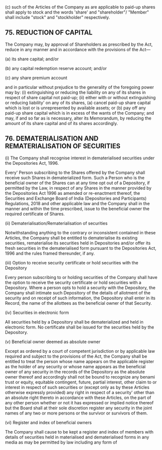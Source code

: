 (c) such of the Articles of the Company as are applicable to paid-up shares shall apply to stock and the words 'share' and "shareholder"/ "Member" shall include "stock" and "stockholder" respectively.

## 75. REDUCTION OF CAPITAL

The Company may, by approval of Shareholders as prescribed by the Act, reduce in any manner and in accordance with the provisions of the Act—

(a) its share capital; and/or

(b) any capital redemption reserve account; and/or

(c) any share premium account

and in particular without prejudice to the generality of the foregoing power may by: (i) extinguishing or reducing the liability on any of its shares in respect of share capital not paid-up; (ii) either with or without extinguishing or reducing liability' on any of its shares, (a) cancel paid-up share capital which is lost or is unrepresented by available assets; or (b) pay off any paid-up share capital which is in excess of the wants of the Company; and may, if and so far as is necessary, alter its Memorandum, by reducing the amount of its share capital and of its shares accordingly.

## 76. DEMATERIALISATION AND REMATERIALISATION OF SECURITIES

(i) The Company shall recognise interest in dematerialised securities under the Depositories Act, 1996.

Every' Person subscribing to the Shares offered by the Company shall receive such Shares in dematerialized form. Such a Person who is the beneficial owner of the Shares can at any time opt out of a Depository, if permitted by the Law, in respect of any Shares in the manner provided by the Depositories Act 1996 as amended or re-enactment thereof, the Securities and Exchange Board of India (Depositories and Participants) Regulations, 2018 and other applicable law and the Company shall in the manner and within the time prescribed, issue to the beneficial owner the required certificate of Shares.

(ii) Dematerialisation/Rematerialisation of securities

Notwithstanding anything to the contrary or inconsistent contained in these Articles, the Company shall be entitled to dematerialise its existing securities, rematerialise its securities held in Depositories and/or offer its fresh securities in the dematerialised form pursuant to the Depositories Act, 1996 and the rules framed thereunder, if any.

(iii) Option to receive security certificate or hold securities with the Depository

Every person subscribing to or holding securities of the Company shall have the option to receive the security certificate or hold securities with a Depository. Where a person opts to hold a security with the Depository, the Company shall intimate such Depository of the details of allotment of the security and on receipt of such information, the Depository shall enter in its Record, the name of the allottees as the beneficial owner of that Security.

(iv) Securities in electronic form

All securities held by a Depository shall be dematerialized and held in electronic form. No certificate shall be issued for the securities held by the Depository.

(v) Beneficial owner deemed as absolute owner

Except as ordered by a court of competent jurisdiction or by applicable law required and subject to the provisions of the Act, the Company shall be entitled to treat the person whose name appears on the applicable register as the holder of any security or whose name appears as the beneficial owner of any security in the records of the Depository as the absolute owner thereof and accordingly shall not be bound to recognize any benami trust or equity, equitable contingent, future, partial interest, other claim to or interest in respect of such securities or (except only as by these Articles otherwise expressly provided) any right in respect of a security' other than an absolute right thereto in accordance with these Articles, on the part of any other person whether or not it has expressed or implied notice thereof but the Board shall at their sole discretion register any security in the joint names of any two or more persons or the survivor or survivors of them.

(vi) Register and index of beneficial owners

The Company shall cause to be kept a register and index of members with details of securities held in materialised and dematerialised forms in any media as may be permitted by law including any form of